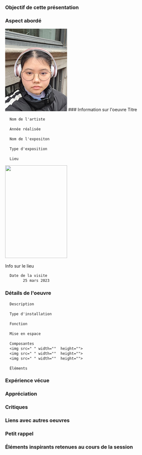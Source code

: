 
### Objectif de cette présentation
### Aspect abordé

<img src="https://github.com/Sitmonternna/H23_V13_INSPIRATIONS_YI/blob/main/visite_individuelle/photos/moi.jpg" >
### Information sur l'oeuvre
      Titre
  
      Nom de l'artiste
  
      Année réalisée
  
      Nom de l'expositon
  
      Type d'exposition
  
      Lieu
      
  <img src="https://github.com/Sitmonternna/H23_V13_INSPIRATIONS_YI/blob/main/visite_individuelle/photos/centre-phi.jpg" width="200px"  height="300px">    
  
  Info sur le lieu
  
      Date de la visite
            25 mars 2023
  
### Détails de l'oeuvre
      Description
  
      Type d'installation
  
      Fonction
  
      Mise en espace
  
      Composantes
      <img src=" " width=""  height=""> 
      <img src=" " width=""  height=""> 
      <img src=" " width=""  height=""> 
  
      Éléments
  
### Expérience vécue
  
### Appréciation

### Critiques 

### Liens avec autres oeuvres

### Petit rappel

### Éléments inspirants retenues au cours de la session
